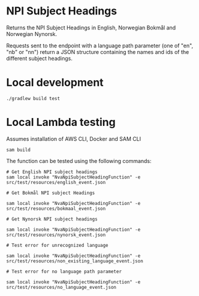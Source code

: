 # NPI Subject Headings

Returns the NPI Subject Headings in English, Norwegian Bokmål and Norwegian Nynorsk.

Requests sent to the endpoint with a language path parameter (one of "en", "nb" or "nn") return a JSON structure containing the names and ids of the different subject headings.

# Local development

````
./gradlew build test
````

# Local Lambda testing

Assumes installation of AWS CLI, Docker and SAM CLI

````
sam build
````

The function can be tested using the following commands:

````
# Get English NPI subject headings
sam local invoke "NvaNpiSubjectHeadingFunction" -e src/test/resources/english_event.json

# Get Bokmål NPI subject Headings

sam local invoke "NvaNpiSubjectHeadingFunction" -e src/test/resources/bokmaal_event.json

# Get Nynorsk NPI subject headings

sam local invoke "NvaNpiSubjectHeadingFunction" -e src/test/resources/nynorsk_event.json

# Test error for unrecognized language

sam local invoke "NvaNpiSubjectHeadingFunction" -e src/test/resources/non_existing_language_event.json

# Test error for no language path parameter

sam local invoke "NvaNpiSubjectHeadingFunction" -e src/test/resources/no_language_event.json
